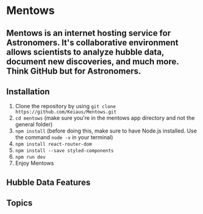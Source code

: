 # Mentows
Mentows is an internet hosting service for Astronomers. It's collaborative environment allows scientists to analyze hubble data, document new discoveries, and much more. Think GitHub but for Astronomers.
---

Installation
---
1. Clone the repository by using ```git clone https://github.com/Keiaus/Mentows.git```
2. ```cd mentows``` (make sure you're in the mentows app directory and not the general folder)
3. ```npm install``` (before doing this, make sure to have Node.js installed. Use the command ```node -v``` in your terminal)
4. ```npm install react-router-dom```
5. ```npm install --save styled-components```
6. ```npm run dev```
7. Enjoy Mentows

Hubble Data Features
--- 
Topics 
---
